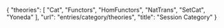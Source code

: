 {
    "theories": [
        "Cat",
        "Functors",
        "HomFunctors",
        "NatTrans",
        "SetCat",
        "Yoneda"
    ],
    "url": "entries/category/theories",
    "title": "Session Category"
}